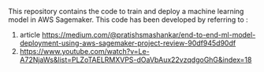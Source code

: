 This repository contains the code to train and deploy a machine learning model in AWS Sagemaker. 
This code has been developed by referring to :
1. article https://medium.com/@pratishsmashankar/end-to-end-ml-model-deployment-using-aws-sagemaker-project-review-90df945d90df  
2. https://www.youtube.com/watch?v=Le-A72NjaWs&list=PLZoTAELRMXVPS-dOaVbAux22vzqdgoGhG&index=18
